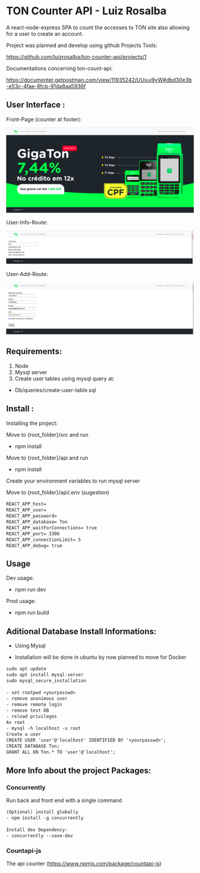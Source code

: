# TON Counter API - Luiz Rosalba 

A react-node-express SPA to count the accesses to TON site also allowing for a user to create an account. 

Project was planned and develop using github Projects Tools: 

https://github.com/luizrosalba/ton-counter-api/projects/1

Documentations concerning ton-count-api: 

https://documenter.getpostman.com/view/11935242/UUxui9yW#dbd30e3b-e53c-4fae-8fcb-91da8aa5936f

## User Interface : 

Front-Page (counter at footer): 

![](src/requerimentos/view1.png)

User-Info-Route: 

![](src/requerimentos/view2.png)

User-Add-Route: 

![](src/requerimentos/view3.png)

## Requirements: 

1) Node
2) Mysql server 
3) Create user tables using mysql query at: 
- Db/queries/create-user-table.sql

## Install : 

Installing the project: 

Move to {root_folder}/src and run 

- npm install 

Move to {root_folder}/api and run 

- npm install 

Create your environment variables to run mysql server 

Move to {root_folder}/api/.env (sugestion)

```
REACT_APP_host=
REACT_APP_user=
REACT_APP_password=
REACT_APP_database= Ton
REACT_APP_waitForConnections= true
REACT_APP_port= 3306
REACT_APP_connectionLimit= 5
REACT_APP_debug= true
```

## Usage

Dev usage: 

- npm run dev 

Prod usage: 
- npm run build 

## Aditional Database Install Informations: 

- Using Mysql 

- Installation will be done in ubuntu by now planned to move for Docker 

```
sudo apt update
sudo apt install mysql-server
sudo mysql_secure_installation

- set rootpwd <yourpasswd>
- remove anonimous user
- remove remote login
- remove test DB
- reload privileges
As root
- mysql -h localhost -u root
Create a user 
CREATE USER 'user'@'localhost' IDENTIFIED BY '<yourpasswd>';
CREATE DATABASE Ton;
GRANT ALL ON Ton.* TO 'user'@'localhost';
``` 

## More Info about the project Packages: 

### Concurrently 
Run back and front end with a single command

```
(Optional) install globally 
- npm install -g concurrently

Install dev Dependency: 
- concurrently --save-dev
```
### Countapi-js 
The api counter
(https://www.npmjs.com/package/countapi-js)





